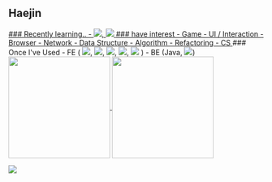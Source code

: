 ## Haejin

<a href="https://github.com/Haejnk/">
  ### Recently learning..
  - <img src="https://img.shields.io/badge/C-A8B9CC?style=flat&logo=C&logoColor=ffffff"/>, <img src="https://img.shields.io/badge/Python-3776AB style=flat&logo=Python&logoColor=ffffff"/>
</a>
<a href="https://github.com/Haejnk/"> 
  ### have interest
  - Game
  - UI / Interaction 
  - Browser
  - Network
  - Data Structure
  - Algorithm
  - Refactoring
  - CS
</a>
<a > 
  ### Once I've Used
  - FE ( <img src="https://img.shields.io/badge/HTML5-E34F26?style=flat&logo=HTML5&logoColor=ffffff"/>, <img src="https://img.shields.io/badge/CSS3-1572B6?style=flat&logo=CSS3&logoColor=ffffff"/>, <img src="https://img.shields.io/badge/Sass-CC6699?style=flat&logo=Sass&logoColor=ffffff"/>, <img src="https://img.shields.io/badge/JavaScript-F7DF1E?style=flat&logo=JavaScript&logoColor=ffffff"/>, <img src="https://img.shields.io/badge/jQuery-0769AD?style=flat&logo=jQuery&logoColor=ffffff"/> )
  - BE (Java, <img src="https://img.shields.io/badge/Oracle-F80000?style=flat&logo=Oracle&logoColor=ffffff"/>)
</a>

<a href="https://github.com/Haejnk/">
  <img height=200 align="center" src="https://github-readme-stats.vercel.app/api?username=Haejnk&theme=transparent" />
</a>
<a href="https://github.com/Haejnk/">
  <img height=200 align="center" src="https://github-readme-stats.vercel.app/api/top-langs?username=Haejnk&layout=donut&langs_count=8&card_width=320&theme=transparent" />
</a>

<a href="https://github.com/HaeJnk"><img src="https://hits.seeyoufarm.com/api/count/incr/badge.svg?url=https%3A%2F%2Fgithub.com%2FHaeJnk&count_bg=%23000000&title_bg=%23000000&icon=github.svg&icon_color=%23E7E7E7&title=GitHub&edge_flat=false)"/></a>

<!---
HaeJnk/HaeJnk is a ✨ special ✨ repository because its `README.md` (this file) appears on your GitHub profile.
You can click the Preview link to take a look at your changes.
--->
